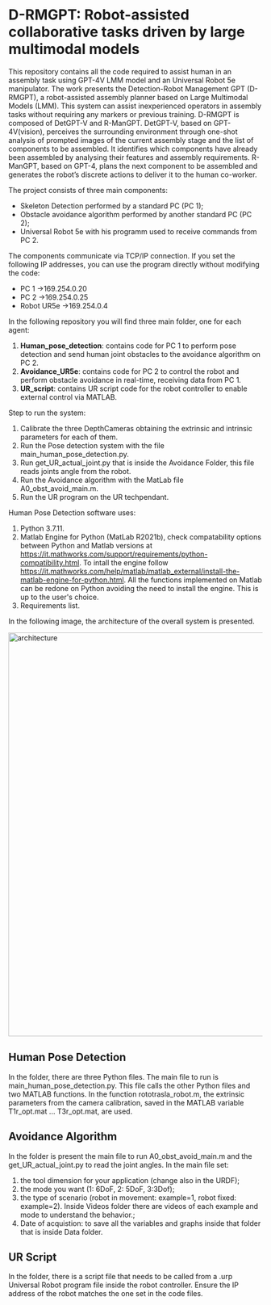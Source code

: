 # D-RMGPT: Robot-assisted collaborative tasks driven by large multimodal models

This repository contains all the code required to assist human in an assembly task using GPT-4V LMM model and an Universal Robot 5e manipulator. 
The work presents the Detection-Robot Management GPT (D-RMGPT), a robot-assisted assembly
planner based on Large Multimodal Models (LMM). This system can assist inexperienced operators in assembly tasks
without requiring any markers or previous training. D-RMGPT is composed of DetGPT-V and R-ManGPT. DetGPT-V,
based on GPT-4V(vision), perceives the surrounding environment through one-shot analysis of prompted images of the
current assembly stage and the list of components to be assembled. It identifies which components have already
been assembled by analysing their features and assembly requirements. R-ManGPT, based on GPT-4, plans the
next component to be assembled and generates the robot’s discrete actions to deliver it to the human co-worker.


The project consists of three main components:
- Skeleton Detection performed by a standard PC (PC 1);
- Obstacle avoidance algorithm performed by another standard PC (PC 2);
- Universal Robot 5e with his programm used to receive commands from PC 2.

The components communicate via TCP/IP connection. If you set the following IP addresses, you can use the program directly without modifying the code:
- PC 1 ->169.254.0.20
- PC 2 ->169.254.0.25
- Robot UR5e ->169.254.0.4

In the following repository you will find three main folder, one for each agent:
1. **Human_pose_detection**: contains code for PC 1 to perform pose detection and send human joint obstacles to the avoidance algorithm on PC 2.
2. **Avoidance_UR5e**: contains code for PC 2 to control the robot and perform obstacle avoidance in real-time, receiving data from PC 1.
3. **UR_script**: contains UR script code for the robot controller to enable external control via MATLAB.

Step to run the system:
1. Calibrate the three DepthCameras obtaining the extrinsic and intrinsic parameters for each of them.
2. Run the Pose detection system with the file main_human_pose_detection.py.
3. Run get_UR_actual_joint.py that is inside the Avoidance Folder, this file reads joints angle from the robot.
4. Run the Avoidance algorithm with the MatLab file A0_obst_avoid_main.m.
5. Run the UR program on the UR techpendant.  

Human Pose Detection software uses:
1. Python 3.7.11.
2. Matlab Engine for Python (MatLab R2021b), check compatability options between Python and Matlab versions at https://it.mathworks.com/support/requirements/python-compatibility.html. To intall the engine follow https://it.mathworks.com/help/matlab/matlab_external/install-the-matlab-engine-for-python.html. All the functions implemented on Matlab can be redone on Python avoiding the need to install the engine. This is up to the user's choice.
3. Requirements list.

In the following image, the architecture of the overall system is presented.

<img src="/Images/achitecture.png" alt="architecture" width="800"/>

## Human Pose Detection
In the folder, there are three Python files. The main file to run is main_human_pose_detection.py. This file calls the other Python files and two MATLAB functions. In the function rototrasla_robot.m, the extrinsic parameters from the camera calibration, saved in the MATLAB variable T1r_opt.mat ... T3r_opt.mat, are used.

## Avoidance Algorithm
In the folder is present the main file to run A0_obst_avoid_main.m and the get_UR_actual_joint.py to read the joint angles.
In the main file set:
1.  the tool dimension for your application (change also in the URDF);
2.  the mode you want (1: 6DoF, 2: 5DoF, 3:3Dof);
3.  the type of scenario (robot in movement: example=1, robot fixed: example=2). Inside Videos folder there are videos of each example and mode to understand the behavior.;
4.  Date of acquistion: to save all the variables and graphs inside that folder that is inside Data folder.

## UR Script 
In the folder, there is a script file that needs to be called from a .urp Universal Robot program file inside the robot controller. Ensure the IP address of the robot matches the one set in the code files.
